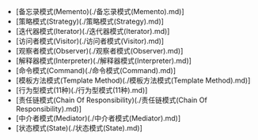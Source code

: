 - [备忘录模式(Memento)(./备忘录模式(Memento).md)]
- [策略模式(Strategy)(./策略模式(Strategy).md)]
- [迭代器模式(Iterator)(./迭代器模式(Iterator).md)]
- [访问者模式(Visitor)(./访问者模式(Visitor).md)]
- [观察者模式(Observer)(./观察者模式(Observer).md)]
- [解释器模式(Interpreter)(./解释器模式(Interpreter).md)]
- [命令模式(Command)(./命令模式(Command).md)]
- [模板方法模式(Template Method)(./模板方法模式(Template Method).md)]
- [行为型模式(11种)(./行为型模式(11种).md)]
- [责任链模式(Chain Of Responsibility)(./责任链模式(Chain Of Responsibility).md)]
- [中介者模式(Mediator)(./中介者模式(Mediator).md)]
- [状态模式(State)(./状态模式(State).md)]
